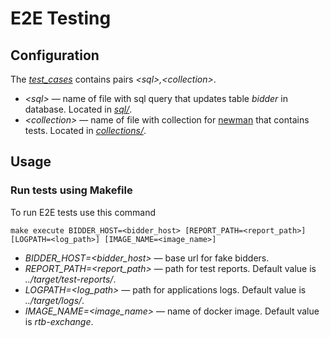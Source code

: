 E2E Testing
============

Configuration
-------------

The [*test_cases*](test_cases) contains pairs *\<sql\>,\<collection\>*.

* *\<sql\>* &mdash; name of file with sql query that updates table *bidder* in database.
    Located in [*sql/*](sql/).
* *\<collection\>* &mdash; name of file with collection for [newman](https://github.com/postmanlabs/newman)
    that contains tests. Located in [*collections/*](collections/).

Usage
------

### Run tests using Makefile

To run E2E tests use this command

    make execute BIDDER_HOST=<bidder_host> [REPORT_PATH=<report_path>] [LOGPATH=<log_path>] [IMAGE_NAME=<image_name>]

* *BIDDER_HOST=\<bidder_host\>* &mdash; base url for fake bidders.
* *REPORT_PATH=\<report_path\>* &mdash; path for test reports. Default value is *../target/test-reports/*.
* *LOGPATH=\<log_path\>* &mdash; path for applications logs. Default value is *../target/logs/*.
* *IMAGE_NAME=\<image_name\>* &mdash; name of docker image. Default value is *rtb-exchange*.
